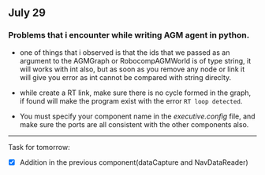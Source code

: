 ## July 29

### Problems that i encounter while writing AGM agent in python.

- one of things that i observed is that the ids that we passed as an argument to the AGMGraph or RobocompAGMWorld is of type string, it will works with int also, but as soon as you remove any node or link it will give you error as int cannot be compared with string direclty.

- while create a RT link, make sure there is no cycle formed in the graph, if found will make the program exist with the error `RT loop detected`.

- You must specify your component name in the *executive.config* file, and make sure the ports are all consistent with the other components also.



---
Task for tomorrow:
- [x] Addition in the previous component(dataCapture and NavDataReader)
